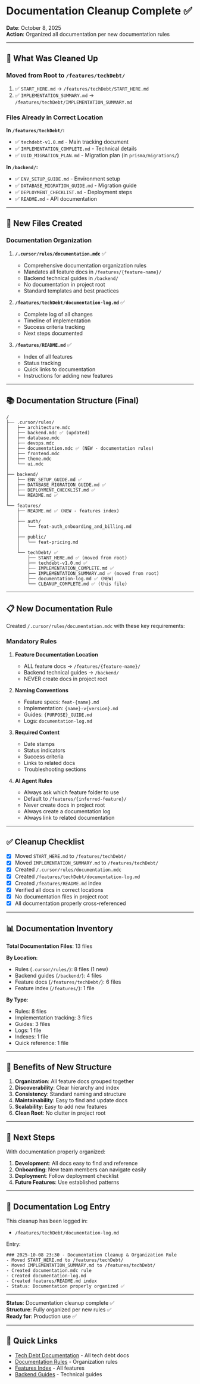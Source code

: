 # Documentation Cleanup Complete ✅

**Date**: October 8, 2025  
**Action**: Organized all documentation per new documentation rules

---

## 📁 What Was Cleaned Up

### Moved from Root to `/features/techDebt/`

1. ✅ `START_HERE.md` → `/features/techDebt/START_HERE.md`
2. ✅ `IMPLEMENTATION_SUMMARY.md` → `/features/techDebt/IMPLEMENTATION_SUMMARY.md`

### Files Already in Correct Location

**In `/features/techDebt/`:**
- ✅ `techdebt-v1.0.md` - Main tracking document
- ✅ `IMPLEMENTATION_COMPLETE.md` - Technical details
- ✅ `UUID_MIGRATION_PLAN.md` - Migration plan (in `prisma/migrations/`)

**In `/backend/`:**
- ✅ `ENV_SETUP_GUIDE.md` - Environment setup
- ✅ `DATABASE_MIGRATION_GUIDE.md` - Migration guide  
- ✅ `DEPLOYMENT_CHECKLIST.md` - Deployment steps
- ✅ `README.md` - API documentation

---

## 📝 New Files Created

### Documentation Organization

1. **`/.cursor/rules/documentation.mdc`** ✅
   - Comprehensive documentation organization rules
   - Mandates all feature docs in `/features/{feature-name}/`
   - Backend technical guides in `/backend/`
   - No documentation in project root
   - Standard templates and best practices

2. **`/features/techDebt/documentation-log.md`** ✅
   - Complete log of all changes
   - Timeline of implementation
   - Success criteria tracking
   - Next steps documented

3. **`/features/README.md`** ✅
   - Index of all features
   - Status tracking
   - Quick links to documentation
   - Instructions for adding new features

---

## 📚 Documentation Structure (Final)

```
/
├── .cursor/rules/
│   ├── architecture.mdc
│   ├── backend.mdc ✅ (updated)
│   ├── database.mdc
│   ├── devops.mdc
│   ├── documentation.mdc ✅ (NEW - documentation rules)
│   ├── frontend.mdc
│   ├── theme.mdc
│   └── ui.mdc
│
├── backend/
│   ├── ENV_SETUP_GUIDE.md ✅
│   ├── DATABASE_MIGRATION_GUIDE.md ✅
│   ├── DEPLOYMENT_CHECKLIST.md ✅
│   └── README.md ✅
│
└── features/
    ├── README.md ✅ (NEW - features index)
    │
    ├── auth/
    │   └── feat-auth_onboarding_and_billing.md
    │
    ├── public/
    │   └── feat-pricing.md
    │
    └── techDebt/ ✅
        ├── START_HERE.md ✅ (moved from root)
        ├── techdebt-v1.0.md ✅
        ├── IMPLEMENTATION_COMPLETE.md ✅
        ├── IMPLEMENTATION_SUMMARY.md ✅ (moved from root)
        ├── documentation-log.md ✅ (NEW)
        └── CLEANUP_COMPLETE.md ✅ (this file)
```

---

## 📋 New Documentation Rule

Created `/.cursor/rules/documentation.mdc` with these key requirements:

### Mandatory Rules

1. **Feature Documentation Location**
   - ALL feature docs → `/features/{feature-name}/`
   - Backend technical guides → `/backend/`
   - NEVER create docs in project root

2. **Naming Conventions**
   - Feature specs: `feat-{name}.md`
   - Implementation: `{name}-v{version}.md`
   - Guides: `{PURPOSE}_GUIDE.md`
   - Logs: `documentation-log.md`

3. **Required Content**
   - Date stamps
   - Status indicators
   - Success criteria
   - Links to related docs
   - Troubleshooting sections

4. **AI Agent Rules**
   - Always ask which feature folder to use
   - Default to `/features/{inferred-feature}/`
   - Never create docs in project root
   - Always create a documentation log
   - Always link to related documentation

---

## ✅ Cleanup Checklist

- [x] Moved `START_HERE.md` to `/features/techDebt/`
- [x] Moved `IMPLEMENTATION_SUMMARY.md` to `/features/techDebt/`
- [x] Created `/.cursor/rules/documentation.mdc`
- [x] Created `/features/techDebt/documentation-log.md`
- [x] Created `/features/README.md` index
- [x] Verified all docs in correct locations
- [x] No documentation files in project root
- [x] All documentation properly cross-referenced

---

## 📊 Documentation Inventory

**Total Documentation Files**: 13 files

**By Location**:
- Rules (`.cursor/rules/`): 8 files (1 new)
- Backend guides (`/backend/`): 4 files
- Feature docs (`/features/techDebt/`): 6 files
- Feature index (`/features/`): 1 file

**By Type**:
- Rules: 8 files
- Implementation tracking: 3 files
- Guides: 3 files
- Logs: 1 file
- Indexes: 1 file
- Quick reference: 1 file

---

## 🎯 Benefits of New Structure

1. **Organization**: All feature docs grouped together
2. **Discoverability**: Clear hierarchy and index
3. **Consistency**: Standard naming and structure
4. **Maintainability**: Easy to find and update docs
5. **Scalability**: Easy to add new features
6. **Clean Root**: No clutter in project root

---

## 🚀 Next Steps

With documentation properly organized:

1. **Development**: All docs easy to find and reference
2. **Onboarding**: New team members can navigate easily
3. **Deployment**: Follow deployment checklist
4. **Future Features**: Use established patterns

---

## 📝 Documentation Log Entry

This cleanup has been logged in:
- `/features/techDebt/documentation-log.md`

Entry:
```
### 2025-10-08 23:30 - Documentation Cleanup & Organization Rule
- Moved START_HERE.md to /features/techDebt/
- Moved IMPLEMENTATION_SUMMARY.md to /features/techDebt/
- Created documentation.mdc rule
- Created documentation-log.md
- Created features/README.md index
- Status: Documentation properly organized ✅
```

---

**Status**: Documentation cleanup complete ✅  
**Structure**: Fully organized per new rules ✅  
**Ready for**: Production use ✅

---

## 🔗 Quick Links

- [Tech Debt Documentation](/features/techDebt/) - All tech debt docs
- [Documentation Rules](/.cursor/rules/documentation.mdc) - Organization rules
- [Features Index](/features/README.md) - All features
- [Backend Guides](/backend/) - Technical guides

